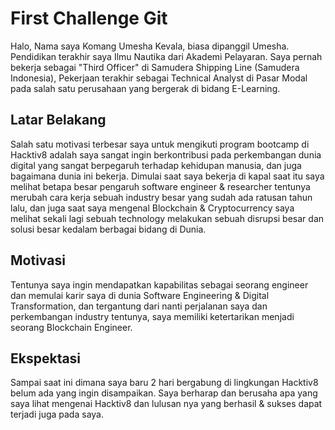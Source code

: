 # First Challenge Git

Halo, Nama saya Komang Umesha Kevala, biasa dipanggil Umesha. Pendidikan terakhir saya Ilmu Nautika dari Akademi Pelayaran. Saya pernah bekerja sebagai "Third Officer" di Samudera Shipping Line (Samudera Indonesia), Pekerjaan terakhir sebagai Technical Analyst di Pasar Modal pada salah satu perusahaan yang bergerak di bidang E-Learning.

## Latar Belakang

Salah satu motivasi terbesar saya untuk mengikuti program bootcamp di Hacktiv8 adalah saya sangat ingin berkontribusi pada perkembangan dunia digital yang sangat berpegaruh terhadap kehidupan manusia, dan juga bagaimana dunia ini bekerja. Dimulai saat saya bekerja di kapal saat itu saya melihat betapa besar pengaruh software engineer & researcher tentunya merubah cara kerja sebuah industry besar yang sudah ada ratusan tahun lalu, dan juga saat saya mengenal Blockchain & Cryptocurrency saya melihat sekali lagi sebuah technology melakukan sebuah disrupsi besar dan solusi besar kedalam berbagai bidang di Dunia.

## Motivasi

Tentunya saya ingin mendapatkan kapabilitas sebagai seorang engineer dan memulai karir saya di dunia Software Engineering & Digital Transformation, dan tergantung dari nanti perjalanan saya dan perkembangan industry tentunya, saya memiliki ketertarikan menjadi seorang Blockchain Engineer.

## Ekspektasi

Sampai saat ini dimana saya baru 2 hari bergabung di lingkungan Hacktiv8 belum ada yang ingin disampaikan. Saya berharap dan berusaha apa yang saya lihat mengenai Hacktiv8 dan lulusan nya yang berhasil & sukses dapat terjadi juga pada saya.
